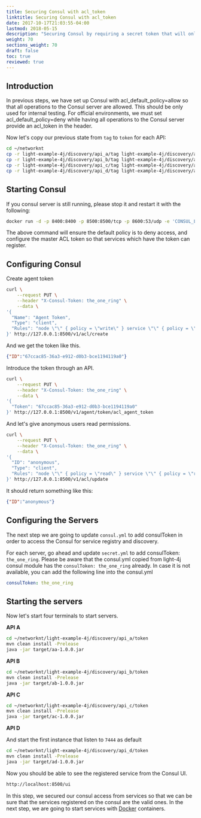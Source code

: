 ```yaml
---
title: Securing Consul with acl_token
linktitle: Securing Consul with acl_token
date: 2017-10-17T21:03:55-04:00
lastmod: 2018-05-15
description: "Securing Consul by requiring a secret token that will only allow services which own that token to register thus ensuring discovered instances are valid."
weight: 70
sections_weight: 70
draft: false
toc: true
reviewed: true
---
```


## Introduction

In previous steps, we have set up Consul with acl_default_policy=allow so that all operations to the Consul server are allowed. This should be only used for internal testing. For official environments, we must set acl_default_policy=deny while having all operations to the Consul server provide an acl_token in the header.

Now let's copy our previous state from `tag` to `token` for each API:
 
```bash
cd ~/networknt
cp -r light-example-4j/discovery/api_a/tag light-example-4j/discovery/api_a/token
cp -r light-example-4j/discovery/api_b/tag light-example-4j/discovery/api_b/token
cp -r light-example-4j/discovery/api_c/tag light-example-4j/discovery/api_c/token
cp -r light-example-4j/discovery/api_d/tag light-example-4j/discovery/api_d/token
```

## Starting Consul

If you consul server is still running, please stop it and restart it with the following:

```bash
docker run -d -p 8400:8400 -p 8500:8500/tcp -p 8600:53/udp -e 'CONSUL_LOCAL_CONFIG={"acl_datacenter":"dc1","acl_default_policy":"deny","acl_down_policy":"extend-cache","acl_master_token":"the_one_ring","bootstrap_expect":1,"datacenter":"dc1","data_dir":"/usr/local/bin/consul.d/data","server":true}' consul agent -server -ui -bind=127.0.0.1 -client=0.0.0.0
```

The above command will ensure the default policy is to deny access, and configure the master ACL token so that services which have the token can register.

## Configuring Consul

Create agent token

```bash
curl \
    --request PUT \
    --header "X-Consul-Token: the_one_ring" \
    --data \
'{
  "Name": "Agent Token",
  "Type": "client",
  "Rules": "node \"\" { policy = \"write\" } service \"\" { policy = \"read\" }"
}' http://127.0.0.1:8500/v1/acl/create
```

And we get the token like this.

```json
{"ID":"67ccac85-36a3-e912-d0b3-bce1194119a0"}
```

Introduce the token through an API.

```bash
curl \
    --request PUT \
    --header "X-Consul-Token: the_one_ring" \
    --data \
'{
  "Token": "67ccac85-36a3-e912-d0b3-bce1194119a0"
}' http://127.0.0.1:8500/v1/agent/token/acl_agent_token
```

And let's give anonymous users read permissions.

```bash
curl \
    --request PUT \
    --header "X-Consul-Token: the_one_ring" \
    --data \
'{
  "ID": "anonymous",
  "Type": "client",
  "Rules": "node \"\" { policy = \"read\" } service \"\" { policy = \"read\" }"
}' http://127.0.0.1:8500/v1/acl/update
```

It should return something like this:

```json
{"ID":"anonymous"}
```

## Configuring the Servers

The next step we are going to update `consul.yml` to add consulToken in order to access the Consul for service registry and discovery.

For each server, go ahead and update `secret.yml` to add consulToken: `the_one_ring`. Please be aware that the consul.yml copied from light-4j consul module has the `consulToken: the_one_ring` already. In case it is not available, you can add the following line into the consul.yml

```yaml
consulToken: the_one_ring
```

## Starting the servers

Now let's start four terminals to start servers.  

**API A**

```bash
cd ~/networknt/light-example-4j/discovery/api_a/token
mvn clean install -Prelease
java -jar target/aa-1.0.0.jar
```

**API B**

```bash
cd ~/networknt/light-example-4j/discovery/api_b/token
mvn clean install -Prelease
java -jar target/ab-1.0.0.jar
```

**API C**

```bash
cd ~/networknt/light-example-4j/discovery/api_c/token
mvn clean install -Prelease
java -jar target/ac-1.0.0.jar
```

**API D**

And start the first instance that listen to `7444` as default

```bash
cd ~/networknt/light-example-4j/discovery/api_d/token
mvn clean install -Prelease
java -jar target/ad-1.0.0.jar
```

Now you should be able to see the registered service from the Consul UI.

```bash
http://localhost:8500/ui
```

In this step, we secured our consul access from services so that we can be sure that the services registered on the consul are the valid ones. In the next step, we are going to start services with [Docker][] containers.

[Docker]: /tutorial/common/discovery/docker/
